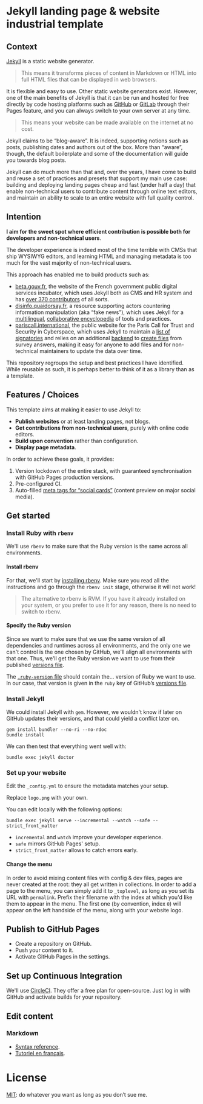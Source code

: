 # Jekyll landing page & website industrial template

## Context

[Jekyll](https://jekyllrb.com/) is a static website generator.

> This means it transforms pieces of content in Markdown or HTML into full HTML files that can be displayed in web browsers.

It is flexible and easy to use. Other static website generators exist. However, one of the main benefits of Jekyll is that it can be run and hosted for free directly by code hosting platforms such as [GitHub](https://pages.github.com) or [GitLab](https://docs.gitlab.com/ee/user/project/pages/) through their Pages feature, and you can always switch to your own server at any time.

> This means your website can be made available on the internet at no cost.

Jekyll claims to be “blog-aware”. It is indeed, supporting notions such as posts, publishing dates and authors out of the box. More than “aware”, though, the default boilerplate and some of the documentation will guide you towards blog posts.

Jekyll can do much more than that and, over the years, I have come to build and reuse a set of practices and presets that support my main use case: building and deploying landing pages cheap and fast (under half a day) that enable non-technical users to contribute content through online text editors, and maintain an ability to scale to an entire website with full quality control.

## Intention

**I aim for the sweet spot where efficient contribution is possible both for developers and non-technical users**.

The developer experience is indeed most of the time terrible with CMSs that ship WYSIWYG editors, and learning HTML and managing metadata is too much for the vast majority of non-technical users.

This approach has enabled me to build products such as:

- [beta.gouv.fr](https://beta.gouv.fr), the website of the French government public digital services incubator, which uses Jekyll both as CMS and HR system and has [over 370 contributors](https://github.com/betagouv/beta.gouv.fr/) of all sorts.
- [disinfo.quaidorsay.fr](https://disinfo.quaidorsay.fr), a resource supporting actors countering information manipulation (aka “fake news”), which uses Jekyll for a [multilingual](https://github.com/ambanum/disinfo.quaidorsay.fr/tree/master/_pages), [collaborative encyclopedia](https://github.com/ambanum/disinfo.quaidorsay.fr/tree/master/_pages/en/encyclopedia) of tools and practices.
- [pariscall.international](https://pariscall.international), the public website for the Paris Call for Trust and Security in Cyberspace, which uses Jekyll to maintain a [list of signatories](https://github.com/ambanum/pariscall.international/tree/master/_supporters) and relies on an additional [backend](https://github.com/ambanum/pariscall.international-backend) to [create files](https://github.com/ambanum/pariscall.international/commits?author=AmbNum-Bot) from survey answers, making it easy for anyone to add files and for non-technical maintainers to update the data over time.

This repository regroups the setup and best practices I have identified. While reusable as such, it is perhaps better to think of it as a library than as a template.


## Features / Choices

This template aims at making it easier to use Jekyll to:

- **Publish websites** or at least landing pages, not blogs.
- **Get contributions from non-technical users**, purely with online code editors.
- **Build upon convention** rather than configuration.
- **Display page metadata**.

In order to achieve these goals, it provides:

1. Version lockdown of the entire stack, with guaranteed synchronisation with GitHub Pages production versions.
2. Pre-configured CI.
3. Auto-filled [meta tags for “social cards”](https://gist.github.com/MattiSG/fc7f65ad16fb8968e0f84b756efd9383) (content preview on major social media).


## Get started

### Install Ruby with `rbenv`

We'll use `rbenv` to make sure that the Ruby version is the same across all environments.

#### Install rbenv

For that, we'll start by [installing rbenv](https://github.com/rbenv/rbenv#installation). Make sure you read all the instructions and go through the `rbenv init` stage, otherwise it will not work!

> The alternative to rbenv is RVM. If you have it already installed on your system, or you prefer to use it for any reason, there is no need to switch to rbenv.

#### Specify the Ruby version

Since we want to make sure that we use the same version of all dependencies and runtimes across all environments, and the only one we can't control is the one chosen by GitHub, we'll align all environments with that one. Thus, we'll get the Ruby version we want to use from their published [versions file](https://pages.github.com/versions.json).

The [`.ruby-version` file](https://github.com/rbenv/rbenv#choosing-the-ruby-version) should contain the… version of Ruby we want to use. In our case, that version is given in the `ruby` key of GitHub’s [versions file](https://pages.github.com/versions.json).

### Install Jekyll

We could install Jekyll with `gem`. However, we wouldn't know if later on GitHub updates their versions, and that could yield a conflict later on.

```
gem install bundler --no-ri --no-rdoc
bundle install
```

We can then test that everything went well with:

```
bundle exec jekyll doctor
```

### Set up your website

Edit the `_config.yml` to ensure the metadata matches your setup.

Replace `logo.png` with your own.

You can edit locally with the following options:

```
bundle exec jekyll serve --incremental --watch --safe --strict_front_matter
```

- `incremental` and `watch` improve your developer experience.
- `safe` mirrors GitHub Pages' setup.
- `strict_front_matter` allows to catch errors early.

#### Change the menu

In order to avoid mixing content files with config & dev files, pages are never created at the root: they all get written in collections. In order to add a page to the menu, you can simply add it to `_toplevel`, as long as you set its URL with `permalink`. Prefix their filename with the index at which you'd like them to appear in the menu. The first one (by convention, index `0`) will appear on the left handside of the menu, along with your website logo.


## Publish to GitHub Pages

- Create a repository on GitHub.
- Push your content to it.
- Activate GitHub Pages in the settings.


## Set up Continuous Integration

We'll use [CircleCI](https://circleci.com). They offer a free plan for open-source.
Just log in with GitHub and activate builds for your repository.


## Edit content

### Markdown

- [Syntax reference](https://www.markdownguide.org/basic-syntax).
- [Tutoriel en français](https://openclassrooms.com/fr/courses/1304236-redigez-en-markdown).


# License

[MIT](https://choosealicense.com/licenses/mit/): do whatever you want as long as you don’t sue me.
